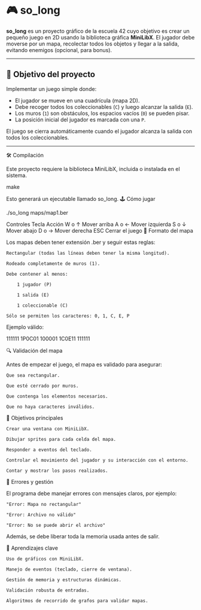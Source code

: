 # 🎮 so_long

**so_long** es un proyecto gráfico de la escuela 42 cuyo objetivo es crear un pequeño juego en 2D usando la biblioteca gráfica **MiniLibX**. El jugador debe moverse por un mapa, recolectar todos los objetos y llegar a la salida, evitando enemigos (opcional, para bonus).

---

## 📌 Objetivo del proyecto

Implementar un juego simple donde:

- El jugador se mueve en una cuadrícula (mapa 2D).
- Debe recoger todos los coleccionables (`C`) y luego alcanzar la salida (`E`).
- Los muros (`1`) son obstáculos, los espacios vacíos (`0`) se pueden pisar.
- La posición inicial del jugador es marcada con una `P`.

El juego se cierra automáticamente cuando el jugador alcanza la salida con todos los coleccionables.

---

🛠️ Compilación

Este proyecto requiere la biblioteca MiniLibX, incluida o instalada en el sistema.

make

Esto generará un ejecutable llamado so_long.
🕹️ Cómo jugar

./so_long maps/map1.ber

Controles
Tecla	Acción
W o ↑	Mover arriba
A o ←	Mover izquierda
S o ↓	Mover abajo
D o →	Mover derecha
ESC	Cerrar el juego
🧾 Formato del mapa

Los mapas deben tener extensión .ber y seguir estas reglas:

    Rectangular (todas las líneas deben tener la misma longitud).

    Rodeado completamente de muros (1).

    Debe contener al menos:

        1 jugador (P)

        1 salida (E)

        1 coleccionable (C)

    Sólo se permiten los caracteres: 0, 1, C, E, P

Ejemplo válido:

111111
1P0C01
100001
1C0E11
111111

🔍 Validación del mapa

Antes de empezar el juego, el mapa es validado para asegurar:

    Que sea rectangular.

    Que esté cerrado por muros.

    Que contenga los elementos necesarios.

    Que no haya caracteres inválidos.


🎯 Objetivos principales

    Crear una ventana con MiniLibX.

    Dibujar sprites para cada celda del mapa.

    Responder a eventos del teclado.

    Controlar el movimiento del jugador y su interacción con el entorno.

    Contar y mostrar los pasos realizados.

🚫 Errores y gestión

El programa debe manejar errores con mensajes claros, por ejemplo:

    "Error: Mapa no rectangular"

    "Error: Archivo no válido"

    "Error: No se puede abrir el archivo"

Además, se debe liberar toda la memoria usada antes de salir.

🧠 Aprendizajes clave

    Uso de gráficos con MiniLibX.

    Manejo de eventos (teclado, cierre de ventana).

    Gestión de memoria y estructuras dinámicas.

    Validación robusta de entradas.

    Algoritmos de recorrido de grafos para validar mapas.

